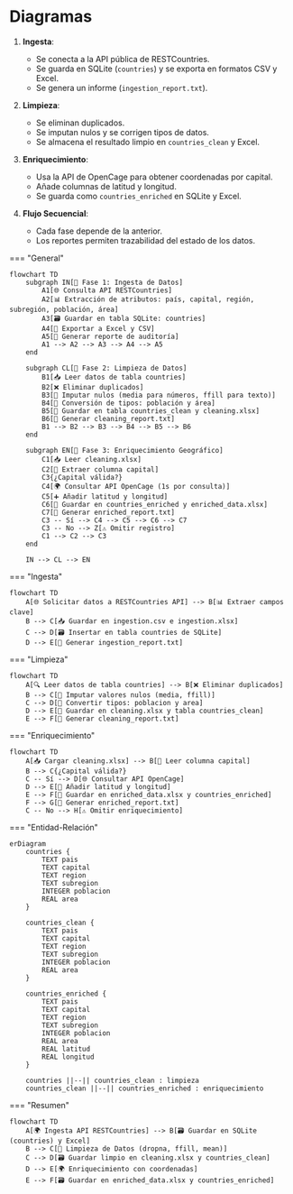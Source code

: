 # Diagramas

1. **Ingesta**:
   - Se conecta a la API pública de RESTCountries.
   - Se guarda en SQLite (`countries`) y se exporta en formatos CSV y Excel.
   - Se genera un informe (`ingestion_report.txt`).

2. **Limpieza**:
   - Se eliminan duplicados.
   - Se imputan nulos y se corrigen tipos de datos.
   - Se almacena el resultado limpio en `countries_clean` y Excel.

3. **Enriquecimiento**:
   - Usa la API de OpenCage para obtener coordenadas por capital.
   - Añade columnas de latitud y longitud.
   - Se guarda como `countries_enriched` en SQLite y Excel.

4. **Flujo Secuencial**:
   - Cada fase depende de la anterior.
   - Los reportes permiten trazabilidad del estado de los datos.


=== "General"

``` mermaid
flowchart TD
    subgraph IN[🔹 Fase 1: Ingesta de Datos]
        A1[🌐 Consulta API RESTCountries]
        A2[📊 Extracción de atributos: país, capital, región, subregión, población, área]
        A3[🗃️ Guardar en tabla SQLite: countries]
        A4[📄 Exportar a Excel y CSV]
        A5[📝 Generar reporte de auditoría]
        A1 --> A2 --> A3 --> A4 --> A5
    end

    subgraph CL[🔹 Fase 2: Limpieza de Datos]
        B1[📥 Leer datos de tabla countries]
        B2[❌ Eliminar duplicados]
        B3[🧼 Imputar nulos (media para números, ffill para texto)]
        B4[🔢 Conversión de tipos: población y área]
        B5[💾 Guardar en tabla countries_clean y cleaning.xlsx]
        B6[📝 Generar cleaning_report.txt]
        B1 --> B2 --> B3 --> B4 --> B5 --> B6
    end

    subgraph EN[🔹 Fase 3: Enriquecimiento Geográfico]
        C1[📥 Leer cleaning.xlsx]
        C2[🔎 Extraer columna capital]
        C3{¿Capital válida?}
        C4[🌍 Consultar API OpenCage (1s por consulta)]
        C5[➕ Añadir latitud y longitud]
        C6[💾 Guardar en countries_enriched y enriched_data.xlsx]
        C7[📝 Generar enriched_report.txt]
        C3 -- Sí --> C4 --> C5 --> C6 --> C7
        C3 -- No --> Z[⚠️ Omitir registro]
        C1 --> C2 --> C3
    end

    IN --> CL --> EN
```

=== "Ingesta"

``` mermaid
flowchart TD
    A[🌐 Solicitar datos a RESTCountries API] --> B[📊 Extraer campos clave]
    B --> C[📥 Guardar en ingestion.csv e ingestion.xlsx]
    C --> D[🗃️ Insertar en tabla countries de SQLite]
    D --> E[📝 Generar ingestion_report.txt]
```

=== "Limpieza"

```mermaid
flowchart TD
    A[🔍 Leer datos de tabla countries] --> B[❌ Eliminar duplicados]
    B --> C[🧪 Imputar valores nulos (media, ffill)]
    C --> D[🔢 Convertir tipos: poblacion y area]
    D --> E[💾 Guardar en cleaning.xlsx y tabla countries_clean]
    E --> F[📝 Generar cleaning_report.txt]
```

=== "Enriquecimiento"

```mermaid
flowchart TD
    A[📥 Cargar cleaning.xlsx] --> B[🔎 Leer columna capital]
    B --> C{¿Capital válida?}
    C -- Sí --> D[🌐 Consultar API OpenCage]
    D --> E[🧭 Añadir latitud y longitud]
    E --> F[💾 Guardar en enriched_data.xlsx y countries_enriched]
    F --> G[📝 Generar enriched_report.txt]
    C -- No --> H[⚠️ Omitir enriquecimiento]
```

=== "Entidad-Relación"

``` mermaid
erDiagram
    countries {
        TEXT pais
        TEXT capital
        TEXT region
        TEXT subregion
        INTEGER poblacion
        REAL area
    }

    countries_clean {
        TEXT pais
        TEXT capital
        TEXT region
        TEXT subregion
        INTEGER poblacion
        REAL area
    }

    countries_enriched {
        TEXT pais
        TEXT capital
        TEXT region
        TEXT subregion
        INTEGER poblacion
        REAL area
        REAL latitud
        REAL longitud
    }

    countries ||--|| countries_clean : limpieza
    countries_clean ||--|| countries_enriched : enriquecimiento
```

=== "Resumen"

``` mermaid
flowchart TD
    A[🌍 Ingesta API RESTCountries] --> B[🗃️ Guardar en SQLite (countries) y Excel]
    B --> C[🧼 Limpieza de Datos (dropna, ffill, mean)]
    C --> D[🗃️ Guardar limpio en cleaning.xlsx y countries_clean]
    D --> E[🌍 Enriquecimiento con coordenadas]
    E --> F[🗃️ Guardar en enriched_data.xlsx y countries_enriched]
```